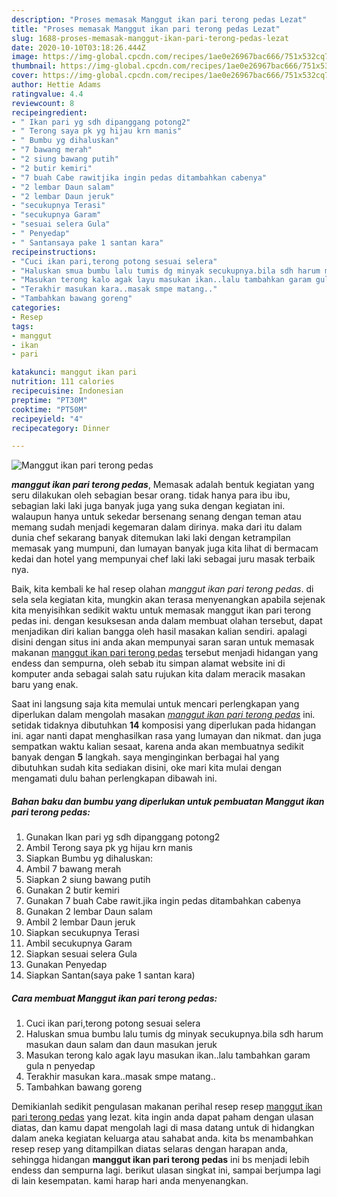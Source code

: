 ```yaml
---
description: "Proses memasak Manggut ikan pari terong pedas Lezat"
title: "Proses memasak Manggut ikan pari terong pedas Lezat"
slug: 1688-proses-memasak-manggut-ikan-pari-terong-pedas-lezat
date: 2020-10-10T03:18:26.444Z
image: https://img-global.cpcdn.com/recipes/1ae0e26967bac666/751x532cq70/manggut-ikan-pari-terong-pedas-foto-resep-utama.jpg
thumbnail: https://img-global.cpcdn.com/recipes/1ae0e26967bac666/751x532cq70/manggut-ikan-pari-terong-pedas-foto-resep-utama.jpg
cover: https://img-global.cpcdn.com/recipes/1ae0e26967bac666/751x532cq70/manggut-ikan-pari-terong-pedas-foto-resep-utama.jpg
author: Hettie Adams
ratingvalue: 4.4
reviewcount: 8
recipeingredient:
- " Ikan pari yg sdh dipanggang potong2"
- " Terong saya pk yg hijau krn manis"
- " Bumbu yg dihaluskan"
- "7 bawang merah"
- "2 siung bawang putih"
- "2 butir kemiri"
- "7 buah Cabe rawitjika ingin pedas ditambahkan cabenya"
- "2 lembar Daun salam"
- "2 lembar Daun jeruk"
- "secukupnya Terasi"
- "secukupnya Garam"
- "sesuai selera Gula"
- " Penyedap"
- " Santansaya pake 1 santan kara"
recipeinstructions:
- "Cuci ikan pari,terong potong sesuai selera"
- "Haluskan smua bumbu lalu tumis dg minyak secukupnya.bila sdh harum masukan daun salam dan daun masukan jeruk"
- "Masukan terong kalo agak layu masukan ikan..lalu tambahkan garam gula n penyedap"
- "Terakhir masukan kara..masak smpe matang.."
- "Tambahkan bawang goreng"
categories:
- Resep
tags:
- manggut
- ikan
- pari

katakunci: manggut ikan pari 
nutrition: 111 calories
recipecuisine: Indonesian
preptime: "PT30M"
cooktime: "PT50M"
recipeyield: "4"
recipecategory: Dinner

---
```



![Manggut ikan pari terong pedas](https://img-global.cpcdn.com/recipes/1ae0e26967bac666/751x532cq70/manggut-ikan-pari-terong-pedas-foto-resep-utama.jpg)

<b><i>manggut ikan pari terong pedas</i></b>, Memasak adalah bentuk kegiatan yang seru dilakukan oleh sebagian besar orang. tidak hanya para ibu ibu, sebagian laki laki juga banyak juga yang suka dengan kegiatan ini. walaupun hanya untuk sekedar bersenang senang dengan teman atau memang sudah menjadi kegemaran dalam dirinya. maka dari itu dalam dunia chef sekarang banyak ditemukan laki laki dengan ketrampilan memasak yang mumpuni, dan lumayan banyak juga kita lihat di bermacam kedai dan hotel yang mempunyai chef laki laki sebagai juru masak terbaik nya.

Baik, kita kembali ke hal resep olahan <i>manggut ikan pari terong pedas</i>. di sela sela kegiatan kita, mungkin akan terasa menyenangkan apabila sejenak kita menyisihkan sedikit waktu untuk memasak manggut ikan pari terong pedas ini. dengan kesuksesan anda dalam membuat olahan tersebut, dapat menjadikan diri kalian bangga oleh hasil masakan kalian sendiri. apalagi disini dengan situs ini anda akan mempunyai saran saran untuk memasak makanan <u>manggut ikan pari terong pedas</u> tersebut menjadi hidangan yang endess dan sempurna, oleh sebab itu simpan alamat website ini di komputer anda sebagai salah satu rujukan kita dalam meracik masakan baru yang enak.




Saat ini langsung saja kita memulai untuk mencari perlengkapan yang diperlukan dalam mengolah masakan <u><i>manggut ikan pari terong pedas</i></u> ini. setidak tidaknya dibutuhkan <b>14</b> komposisi yang diperlukan pada hidangan ini. agar nanti dapat menghasilkan rasa yang lumayan dan nikmat. dan juga sempatkan waktu kalian sesaat, karena anda akan membuatnya sedikit banyak dengan <b>5</b> langkah. saya menginginkan berbagai hal yang dibutuhkan sudah kita sediakan disini, oke mari kita mulai dengan mengamati dulu bahan perlengkapan dibawah ini.

<!--inarticleads1-->

##### Bahan baku dan bumbu yang diperlukan untuk pembuatan Manggut ikan pari terong pedas:

1. Gunakan  Ikan pari yg sdh dipanggang potong2
1. Ambil  Terong saya pk yg hijau krn manis
1. Siapkan  Bumbu yg dihaluskan:
1. Ambil 7 bawang merah
1. Siapkan 2 siung bawang putih
1. Gunakan 2 butir kemiri
1. Gunakan 7 buah Cabe rawit.jika ingin pedas ditambahkan cabenya
1. Gunakan 2 lembar Daun salam
1. Ambil 2 lembar Daun jeruk
1. Siapkan secukupnya Terasi
1. Ambil secukupnya Garam
1. Siapkan sesuai selera Gula
1. Gunakan  Penyedap
1. Siapkan  Santan(saya pake 1 santan kara)




<!--inarticleads2-->

##### Cara membuat Manggut ikan pari terong pedas:

1. Cuci ikan pari,terong potong sesuai selera
1. Haluskan smua bumbu lalu tumis dg minyak secukupnya.bila sdh harum masukan daun salam dan daun masukan jeruk
1. Masukan terong kalo agak layu masukan ikan..lalu tambahkan garam gula n penyedap
1. Terakhir masukan kara..masak smpe matang..
1. Tambahkan bawang goreng




Demikianlah sedikit pengulasan makanan perihal resep resep <u>manggut ikan pari terong pedas</u> yang lezat. kita ingin anda dapat paham dengan ulasan diatas, dan kamu dapat mengolah lagi di masa datang untuk di hidangkan dalam aneka kegiatan keluarga atau sahabat anda. kita bs menambahkan resep resep yang ditampilkan diatas selaras dengan harapan anda, sehingga hidangan <b>manggut ikan pari terong pedas</b> ini bs menjadi lebih endess dan sempurna lagi. berikut ulasan singkat ini, sampai berjumpa lagi di lain kesempatan. kami harap hari anda menyenangkan.
